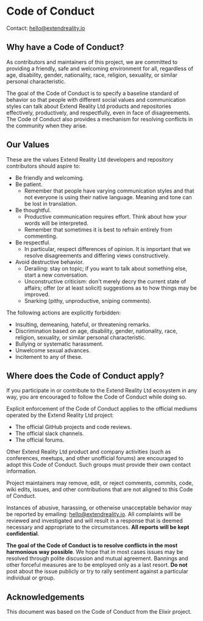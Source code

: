 # Code of Conduct

Contact: hello@extendreality.io

## Why have a Code of Conduct?

As contributors and maintainers of this project, we are committed to providing a friendly, safe and welcoming environment for all, regardless of age, disability, gender, nationality, race, religion, sexuality, or similar personal characteristic.

The goal of the Code of Conduct is to specify a baseline standard of behavior so that people with different social values and communication styles can talk about Extend Reality Ltd products and repositories effectively, productively, and respectfully, even in face of disagreements. The Code of Conduct also provides a mechanism for resolving conflicts in the community when they arise.

## Our Values

These are the values Extend Reality Ltd developers and repository contributors should aspire to:

* Be friendly and welcoming.
* Be patient.
  * Remember that people have varying communication styles and that not everyone is using their native language. Meaning and tone can be lost in translation.
* Be thoughtful.
  * Productive communication requires effort. Think about how your words will be interpreted.
  * Remember that sometimes it is best to refrain entirely from commenting.
* Be respectful.
  * In particular, respect differences of opinion. It is important that we resolve disagreements and differing views constructively.
* Avoid destructive behavior.
  * Derailing: stay on topic; if you want to talk about something else, start a new conversation.
  * Unconstructive criticism: don't merely decry the current state of affairs; offer (or at least solicit) suggestions as to how things may be improved.
  * Snarking (pithy, unproductive, sniping comments).

The following actions are explicitly forbidden:

* Insulting, demeaning, hateful, or threatening remarks.
* Discrimination based on age, disability, gender, nationality, race, religion, sexuality, or similar personal characteristic.
* Bullying or systematic harassment.
* Unwelcome sexual advances.
* Incitement to any of these.

## Where does the Code of Conduct apply?

If you participate in or contribute to the Extend Reality Ltd ecosystem in any way, you are encouraged to follow the Code of Conduct while doing so.

Explicit enforcement of the Code of Conduct applies to the official mediums operated by the Extend Reality Ltd project:

* The official GitHub projects and code reviews.
* The official slack channels.
* The official forums.

Other Extend Reality Ltd product and company activities (such as conferences, meetups, and other unofficial forums) are encouraged to adopt this Code of Conduct. Such groups must provide their own contact information.

Project maintainers may remove, edit, or reject comments, commits, code, wiki edits, issues, and other contributions that are not aligned to this Code of Conduct.

Instances of abusive, harassing, or otherwise unacceptable behavior may be reported by emailing: hello@extendreality.io. All complaints will be reviewed and investigated and will result in a response that is deemed necessary and appropriate to the circumstances. **All reports will be kept confidential**.

**The goal of the Code of Conduct is to resolve conflicts in the most harmonious way possible**. We hope that in most cases issues may be resolved through polite discussion and mutual agreement. Bannings and other forceful measures are to be employed only as a last resort. **Do not** post about the issue publicly or try to rally sentiment against a particular individual or group.

## Acknowledgements

This document was based on the Code of Conduct from the Elixir project.
